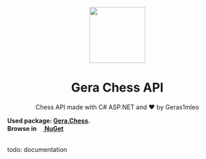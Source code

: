 <p align="center">
  <img width="128" align="center" src="https://user-images.githubusercontent.com/67554762/171267553-1ac1c7f7-7c50-4046-9b40-000535b3f4c9.png">
</p>
<h1 align="center">Gera Chess API</h1>
<div>
	<p align="center">
	  Chess API made with C# ASP.NET and &hearts; by Geras1mleo
	</p>
</div>
<b>
Used package: <a href="https://github.com/Geras1mleo/Chess">Gera.Chess<a/>.<br/>
Browse in<a href="https://www.nuget.org/packages/Gera.Chess/"><img height="15px" src="https://www.nuget.org/favicon.ico"> NuGet<a/>
</b><br/><br/>
    
todo: documentation
